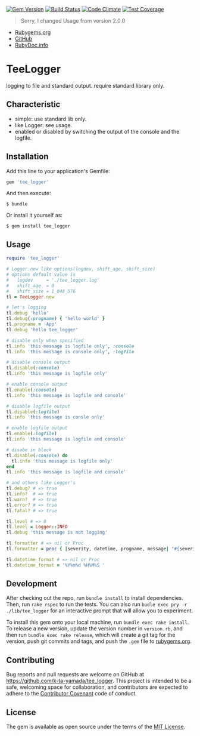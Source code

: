 [![Gem Version](https://badge.fury.io/rb/tee_logger.svg)](http://badge.fury.io/rb/tee_logger)
[![Build Status](https://travis-ci.org/k-ta-yamada/tee_logger.svg)](https://travis-ci.org/k-ta-yamada/tee_logger)
[![Code Climate](https://codeclimate.com/github/k-ta-yamada/tee_logger/badges/gpa.svg)](https://codeclimate.com/github/k-ta-yamada/tee_logger)
[![Test Coverage](https://codeclimate.com/github/k-ta-yamada/tee_logger/badges/coverage.svg)](https://codeclimate.com/github/k-ta-yamada/tee_logger/coverage)

> Sorry, I changed Usage from version 2.0.0

- [Rubygems.org](https://rubygems.org/gems/tee_logger)
- [GitHub](https://github.com/k-ta-yamada/tee_logger)
- [RubyDoc.info](http://www.rubydoc.info/gems/tee_logger)

# TeeLogger

logging to file and standard output.
require standard library only.


## Characteristic

- simple: use standard lib only.
- like Logger: see usage.
- enabled or disabled by switching the output of the console and the logfile.


## Installation

Add this line to your application's Gemfile:

```ruby
gem 'tee_logger'
```

And then execute:

    $ bundle

Or install it yourself as:

    $ gem install tee_logger


## Usage

```ruby
require 'tee_logger'

# Logger.new like options(logdev, shift_age, shift_size)
# options default value is
#   logdev     = './tee_logger.log'
#   shift_age  = 0
#   shift_size = 1_048_576
tl = TeeLogger.new

# let's logging
tl.debug 'hello'
tl.debug(:progname) { 'hello world' }
tl.progname = 'App'
tl.debug 'hello tee_logger'

# disable only when specified
tl.info 'this message is logfile only', :console
tl.info 'this message is console only', :logfile

# disable console output
tl.disable(:console)
tl.info 'this message is logfile only'

# enable console output
tl.enable(:console)
tl.info 'this message is logfile and console'

# disable logfile output
tl.disable(:logfile)
tl.info 'this message is consle only'

# enable logfile output
tl.enable(:logfile)
tl.info 'this message is logfile and console'

# disabe in block
tl.disable(:console) do
  tl.info 'this message is logfile only'
end
tl.info 'this message is logfile and console'

# and others like Logger's
tl.debug? # => true
tl.info?  # => true
tl.warn?  # => true
tl.error? # => true
tl.fatal? # => true

tl.level # => 0
tl.level = Logger::INFO
tl.debug 'this message is not logging'

tl.formatter # => nil or Proc
tl.formatter = proc { |severity, datetime, progname, message| "#{severity}:#{message}" }

tl.datetime_format # => nil or Proc
tl.datetime_format = '%Y%m%d %H%M%S '
```


## Development

After checking out the repo, run `bundle install` to install dependencies.
Then, run `rake rspec` to run the tests.
You can also run `budle exec pry -r ./lib/tee_logger` for an interactive prompt
that will allow you to experiment.

To install this gem onto your local machine, run `bundle exec rake install`.
To release a new version, update the version number in `version.rb`,
and then run `bundle exec rake release`,
which will create a git tag for the version,
push git commits and tags,
and push the `.gem` file to [rubygems.org](https://rubygems.org).


## Contributing

Bug reports and pull requests are welcome on GitHub at https://github.com/k-ta-yamada/tee_logger.
This project is intended to be a safe,
welcoming space for collaboration,
and contributors are expected to adhere to the [Contributor Covenant](http://contributor-covenant.org) code of conduct.


## License

The gem is available as open source under the terms of the [MIT License](http://opensource.org/licenses/MIT).

